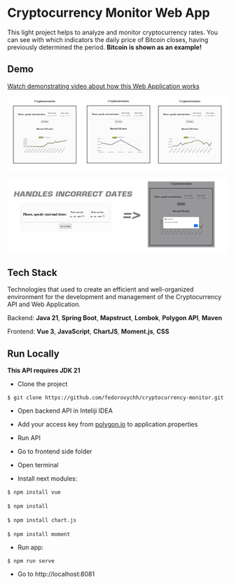 # Cryptocurrency Monitor Web App

This light project helps to analyze and monitor cryptocurrency rates.
You can see with which indicators the daily price of Bitcoin closes, having previously determined the period. **Bitcoin is shown as an example!**


## Demo

[Watch demonstrating video about how this Web Application works](https://youtu.be/SC39yV5yZAw)

![Demonstrating](images/demonstrating.png)

![Demonstrating](images/incorrect-dates.png)

## Tech Stack

Technologies that used to create an efficient and well-organized environment for the development and management of the Cryptocurrency API and Web Application.

Backend:
**Java 21**,
**Spring Boot**,
**Mapstruct**,
**Lombok**,
**Polygon API**, 
**Maven**

Frontend:
**Vue 3**,
**JavaScript**,
**ChartJS**,
**Moment.js**,
**CSS**




## Run Locally

**This API requires JDK 21**

- Clone the project

```
$ git clone https://github.com/fedorovychh/cryptocurrency-monitor.git
```

- Open backend API in Inteliji IDEA

- Add your access key from [polygon.io](https://polygon.io/) to application.properties

- Run API

- Go to frontend side folder

- Open terminal

- Install next modules:

```
$ npm install vue

$ npm install

$ npm install chart.js

$ npm install moment
```
- Run app:

```
$ npm run serve
```
- Go to http://localhost:8081